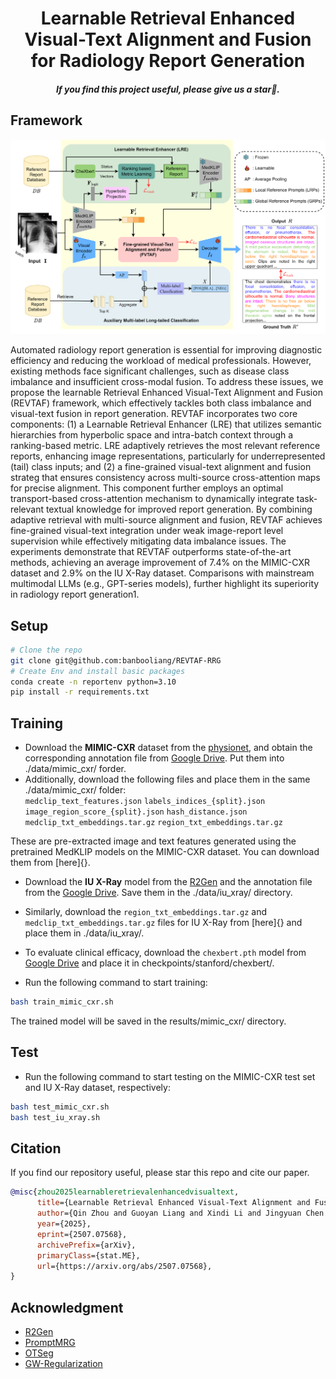 

<!-- <div align="center">

## Vision-R1: Evolving Human-Free Alignment in Large Vision-Language Models via Vision-Guided Reinforcement Learning

</div> -->

<div align="center">

<h1> Learnable Retrieval Enhanced Visual-Text Alignment and Fusion for Radiology Report Generation</h1>

<h5 align="center"> If you find this project useful, please give us a star🌟.

</div>

## Framework

<div align=center>
<img width="650" alt="image" src="figure1.png">
</div>

Automated radiology report generation is essential for improving diagnostic efficiency and reducing the workload of medical professionals. However, existing methods face significant challenges, such as disease class imbalance and insufficient cross-modal fusion. To address these issues, we propose the learnable Retrieval Enhanced Visual-Text Alignment and Fusion (REVTAF) framework, which effectively tackles both class imbalance and visual-text fusion in report generation. REVTAF incorporates two core components: (1) a Learnable Retrieval Enhancer (LRE) that utilizes semantic hierarchies from hyperbolic space and intra-batch context through a ranking-based metric. LRE adaptively retrieves the most relevant reference reports, enhancing image representations, particularly for underrepresented (tail) class inputs; and (2) a fine-grained visual-text alignment and fusion strateg  that ensures consistency across multi-source cross-attention maps for precise alignment. This component further employs an optimal transport-based cross-attention mechanism to dynamically integrate task-relevant textual knowledge for improved report generation. By combining adaptive retrieval with multi-source alignment and fusion, REVTAF achieves fine-grained visual-text integration under weak image-report level supervision while effectively mitigating data imbalance issues. The experiments demonstrate that REVTAF outperforms state-of-the-art methods, achieving an average improvement of 7.4% on the MIMIC-CXR dataset and 2.9% on the IU X-Ray dataset. Comparisons with mainstream multimodal LLMs (e.g., GPT-series models), further highlight its superiority in radiology report generation1.
## Setup
```bash
# Clone the repo
git clone git@github.com:banbooliang/REVTAF-RRG
# Create Env and install basic packages
conda create -n reportenv python=3.10
pip install -r requirements.txt
```

## Training
- Download the **MIMIC-CXR** dataset from the [physionet](https://www.physionet.org/content/mimic-cxr-jpg/2.0.0/), and obtain the corresponding annotation file from [Google Drive](https://drive.google.com/file/d/1qR7EJkiBdHPrskfikz2adL-p9BjMRXup/view?usp=sharing). Put them into ./data/mimic_cxr/ forder. 
- Additionally, download the following files and place them in the same ./data/mimic_cxr/ folder: \
`medclip_text_features.json`
`labels_indices_{split}.json` `image_region_score_{split}.json` `hash_distance.json` `medclip_txt_embeddings.tar.gz` `region_txt_embeddings.tar.gz`

These are pre-extracted image and text features generated using the pretrained MedKLIP models on the MIMIC-CXR dataset. You can download them from [here]{}.


- Download the **IU X-Ray** model from the [R2Gen](https://github.com/zhjohnchan/R2Gen) and the annotation file from the [Google Drive](https://drive.google.com/file/d/1zV5wgi5QsIp6OuC1U95xvOmeAAlBGkRS/view?usp=sharing). Save them in the ./data/iu_xray/ directory.

- Similarly, download the `region_txt_embeddings.tar.gz` and `medclip_txt_embeddings.tar.gz` files for IU X-Ray from [here]{} and place them in ./data/iu_xray/.

- To evaluate clinical efficacy, download the `chexbert.pth` model from [Google Drive](https://drive.google.com/file/d/1Qj5yM62FlASGRnW1hH0DDtCENuqGtt7L/view?usp=sharing) and place it in checkpoints/stanford/chexbert/.

- Run the following command to start training:
```bash 
bash train_mimic_cxr.sh 
```
The trained model will be saved in the results/mimic_cxr/ directory.

## Test
- Run the following command to start testing on the MIMIC-CXR test set and IU X-Ray dataset, respectively:

```bash
bash test_mimic_cxr.sh 
bash test_iu_xray.sh 
```

## Citation
If you find our repository useful, please star this repo and cite our paper.
```bibtex
@misc{zhou2025learnableretrievalenhancedvisualtext,
      title={Learnable Retrieval Enhanced Visual-Text Alignment and Fusion for Radiology Report Generation}, 
      author={Qin Zhou and Guoyan Liang and Xindi Li and Jingyuan Chen and Wang Zhe and Chang Yao and Sai Wu},
      year={2025},
      eprint={2507.07568},
      archivePrefix={arXiv},
      primaryClass={stat.ME},
      url={https://arxiv.org/abs/2507.07568}, 
}
```

## Acknowledgment
* [R2Gen](https://github.com/zhjohnchan/R2Gen)
* [PromptMRG](https://github.com/jhb86253817/PromptMRG)
* [OTSeg](https://github.com/cubeyoung/OTSeg)
* [GW-Regularization](https://github.com/yyf1217/GW-Regularization)

